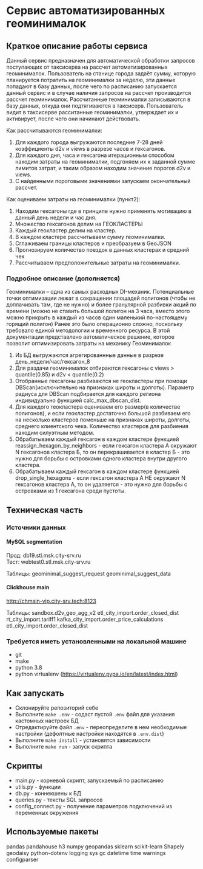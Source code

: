 # Сервис автоматизированных геоминималок

## Краткое описание работы сервиса

Данный сервис предназначен для автоматической обработки запросов поступающих от таксисерва 
на рассчет автоматизированных геоминималок. Пользователь на станице города задаёт сумму, которую
планируется потратить на геоминималки за неделю, эти данные попадают в базу данных, после чего 
по расписанию запускается данный сервис и в случае наличия запросов на рассчет производится
рассчет геоминималок. Рассчитанные геоминималки записываются в базу данных, откуда они
подтягиваются в таксисерв. Пользователь видит в таксисерве расситанные геоминималки, 
утверждает их и  активирует, после чего они начинают действовать.

Как рассчитываются геоминималки:
1. Для каждого города выгружаются последние 7-28 дней коэффициенты d2v и views в разрезе часов и гексагонов.
2. Для каждого дня, часа и гексагона итерационным способом находим затраты на геоминималки, подгоняем их к заданной сумме лимитов затрат, и таким образом находим значение порогов d2v и views.
3. С найденными пороговыми значениями запускаем окончательный рассчет.

Как оцениваем затраты на геоминималки (пункт2):
1. Находим гексагоны где в принципе нужно применять мотивацию в данный день недели и час дня.
2. Множество гексагонов делим на ГЕОКЛАСТЕРЫ 
3. Каждый геокластер делим на кластер.
4. В каждом кластере рассчитываем сумму геоминималки.
5. Сглаживаем границы кластеров и преобразуем в GeoJSON
6. Прогнозируем количество поездок в данных кластерах и средний чек
7. Рассчитываем предположительные затраты на геоминималки. 

### Подробное описание (дополняется)
Геоминималки – одна из самых расходных DI-механик. Потенциальные точки оптимизации лежат в сокращении площадей полигонов (чтобы не доплачивать там, где не нужно) и более гранулярной разбивки акций по времени (можно не ставить большой полигон на 3 часа, вместо этого можно прикрыть в каждый из часов один маленький по-настоящему горящий полигон)
Ранее это было операционно сложно, поскольку требовало единой методологии и временного ресурса. В этой документации представлено автоматическое решение, которое позволит оптимизировать затраты на механику Геоминималок

1. Из БД выгружаются агрегированнные данные в разрезе день_недели/час/гексагон_8
2. Для раздачи геоминималок отбираются гексагоны с views > quantile(0.85) и d2v < quantile(0.2)
3. Отобранные гексагоны разбиваются не геокластеры при помощи DBScan(исключительно на признаках широты и долготы).
   Параметр радиуса для DBScan подбирается для каждого региона индивидуально функцией calc_max_dbscan_dist.
4. Для каждого геокластера оцениваем его размер(в количестве полигонов), и если геокластер достаточно большой
   разбиваем его на несколько кластеров поменьше на признаках широты, долготы, среднего клиентского чека.
   Количество кластеров для разбиения находим силуэтным методом.
5. Обрабатываем каждый гексагон в каждом кластере функцией reassign_hexagon_by_neighbors -
   если гексагон кластера А окружают N гексагонов кластера Б, то он перекрашивается в кластер Б - это нужно для
   борьбы с островками одного кластера внутри другого кластера.
6. Обрабатываем каждый гексагон в каждом кластере функцией drop_single_hexagons -
   если гексагон кластера А НЕ окружают N гексагонов кластера А, то он удаляется - это нужно для борьбы с
   островками из 1 гексагона среди пустоты.

## Техническая часть
### Источники данных

#### MySQL segmentation

Прод: db19.stl.msk.city-srv.ru  
Тест: webtest0.stl.msk.city-srv.ru

Таблицы:
geominimal_suggest_request
geominimal_suggest_data

#### Clickhouse main

http://chmain-vip.city-srv.tech:8123

Таблицы:
sandbox.d2v_geo_agg_v2
etl_city_import.order_closed_dist
rt_city_import.tariff1
kafka_city_import.order_price_calculations
etl_city_import.order_closed_dist

### Требуется иметь установленными на локальной машине
* git
* make
* python 3.8
* python virtualenv (https://virtualenv.pypa.io/en/latest/index.html)

## Как запускать
* Склонируйте репозиторий себе
* Выполните `make .env` - содаст пустой `.env` файл для указания кастомных настроек БД
* Отредактируйте файл `.env` - переопределите в нем необходимые настройки
 (дефолтные настройки находятся в `.env.dist`)
* Выполните `make install` - установятся зависимости
* Выполните `make run` - запуск скрипта

## Скрипты
* main.py   - корневой скрипт, запускаемый по расписанию
* utils.py  - функции
* db.py     - коннекшены к БД
* queries.py - тексты SQL запросов
* config_connect.py - получение параметров подключений из переменных окружения

## Используемые пакеты
pandas
pandahouse
h3
numpy
geopandas
sklearn
scikit-learn
Shapely
geodaisy
python-dotenv
logging
sys
gc
datetime
time
warnings
configparser
